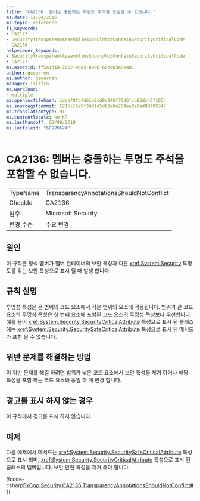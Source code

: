 ```yaml
---
title: 'CA2136: 멤버는 충돌하는 투명도 주석을 포함할 수 없습니다.'
ms.date: 11/04/2016
ms.topic: reference
f1_keywords:
- CA2127
- SecurityTransparentAssembliesShouldNotContainSecurityCriticalCode
- CA2136
helpviewer_keywords:
- SecurityTransparentAssembliesShouldNotContainSecurityCriticalCode
- CA2127
ms.assetid: ff5a1d18-7c52-4da5-8990-60be83a8ea81
author: gewarren
ms.author: gewarren
manager: jillfra
ms.workload:
- multiple
ms.openlocfilehash: 1dcef8fbfd61b8cd8c946f76d6fcb93dc46f1654
ms.sourcegitcommit: 5216c15e9f24d1d5db9ebe204ee0e7ad08705347
ms.translationtype: MT
ms.contentlocale: ko-KR
ms.lasthandoff: 08/09/2019
ms.locfileid: "68920624"
---
```

# <a name="ca2136-members-should-not-have-conflicting-transparency-annotations"></a>CA2136: 멤버는 충돌하는 투명도 주석을 포함할 수 없습니다.

|||
|-|-|
|TypeName|TransparencyAnnotationsShouldNotConflict|
|CheckId|CA2136|
|범주|Microsoft.Security|
|변경 수준|주요 변경|

## <a name="cause"></a>원인
이 규칙은 형식 멤버가 멤버 컨테이너의 보안 특성과 다른 <xref:System.Security> 투명도를 갖는 보안 특성으로 표시 될 때 발생 합니다.

## <a name="rule-description"></a>규칙 설명
투명성 특성은 큰 범위의 코드 요소에서 작은 범위의 요소에 적용됩니다. 범위가 큰 코드 요소의 투명성 특성은 첫 번째 요소에 포함된 코드 요소의 투명성 특성보다 우선합니다. 예를 들어 <xref:System.Security.SecurityCriticalAttribute> 특성으로 표시 된 클래스에는 <xref:System.Security.SecuritySafeCriticalAttribute> 특성으로 표시 된 메서드가 포함 될 수 없습니다.

## <a name="how-to-fix-violations"></a>위반 문제를 해결하는 방법
이 위반 문제를 해결 하려면 범위가 낮은 코드 요소에서 보안 특성을 제거 하거나 해당 특성을 포함 하는 코드 요소와 동일 하 게 변경 합니다.

## <a name="when-to-suppress-warnings"></a>경고를 표시 하지 않는 경우
이 규칙에서 경고를 표시 하지 않습니다.

## <a name="example"></a>예제
다음 예제에서 메서드는 <xref:System.Security.SecuritySafeCriticalAttribute> 특성으로 표시 되며, <xref:System.Security.SecurityCriticalAttribute> 특성으로 표시 된 클래스의 멤버입니다. 보안 안전 특성을 제거 해야 합니다.

[!code-csharp[FxCop.Security.CA2136.TransparencyAnnotationsShouldNotConflict#1](../code-quality/codesnippet/CSharp/ca2136-members-should-not-have-conflicting-transparency-annotations_1.cs)]